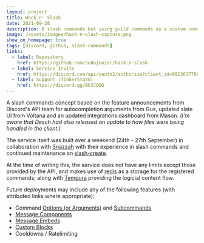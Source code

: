 ```yaml
---
layout: project
title: Hack n' Slash
date: 2021-09-28
description: A slash commands bot using guild commands as a custom commands alternative.
image: /assets/images/hack-n-slash-capture.png
show_on_homepage: true
tags: [discord, github, slash-commands]
links:
  - label: Repository
    href: https://github.com/sudojunior/hack-n-slash
  - label: Service Invite
    href: https://discord.com/api/oauth2/authorize?client_id=891363778808152125&permissions=0&scope=bot%20applications.commands
  - label: Support (TinkerStorm)
    href: https://discord.gg/Bb3JQQG
---
```


A slash commands concept based on the feature announcements from Discord's API team for autocompletion arguments from Gus, updated slate UI from Voltana and an updated integrations dashboard from Mason. *(I'm aware that Desch had also released an update to how files were being handled in the client.)*

The service itself was built over a weekend (24th - 27th September) in collaboration with [Snazzah](https://snazzah.com) with their experience in slash commands and continued maintenance on [slash-create](https://slash-create.js.org/#/).

At the time of writing this, the service does not have any limits except those provided by the API, and makes use of [redis](https://redis.io/) as a storage for the registered commands; along with [Tempura](https://github.com/lukeed/tempura) providing the logicial content flow.

Future deployments may include any of the following features (with attributed links where appropriate):

- Command [Options (or Arguments)](https://discord.com/developers/docs/interactions/application-commands#application-command-object-application-command-option-structure) and [Subcommands](https://discord.com/developers/docs/interactions/application-commands#subcommands-and-subcommand-groups)
- [Message Components](https://discord.com/developers/docs/interactions/message-components)
- [Message Embeds](https://discord.com/developers/docs/resources/channel#embed-object)
- [Custom Blocks](https://github.com/lukeed/tempura/blob/master/docs/blocks.md)
- Cooldowns / Ratelimiting